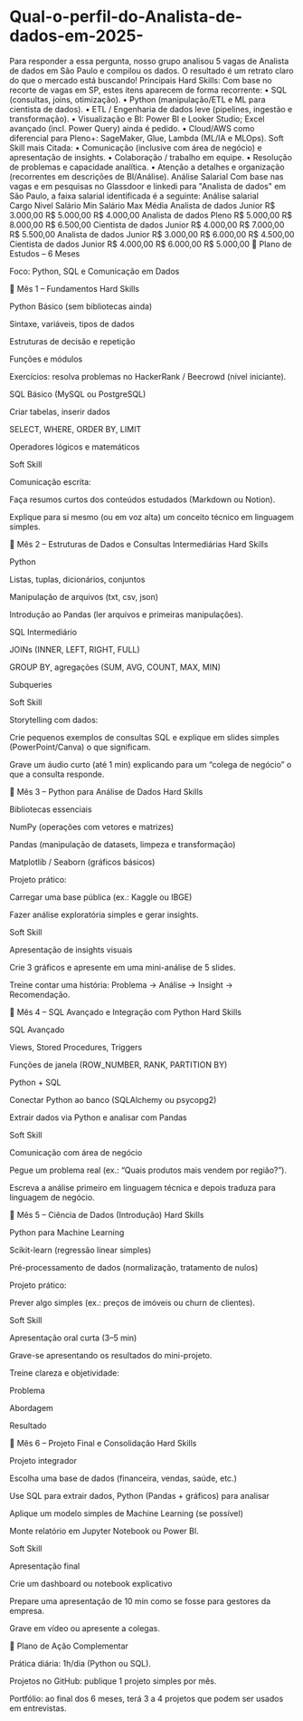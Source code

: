 # Qual-o-perfil-do-Analista-de-dados-em-2025-
Para responder a essa pergunta, nosso grupo analisou 5 vagas de Analista de dados em São Paulo e compilou os dados. O resultado é um retrato claro do que o mercado está buscando!
Principais Hard Skills:
Com base no recorte de vagas em SP, estes itens aparecem de forma recorrente:
•	SQL (consultas, joins, otimização). 
•	Python (manipulação/ETL e ML para cientista de dados). 
•	ETL / Engenharia de dados leve (pipelines, ingestão e transformação). 
•	Visualização e BI: Power BI e Looker Studio; Excel avançado (incl. Power Query) ainda é pedido. 
•	Cloud/AWS como diferencial para Pleno+: SageMaker, Glue, Lambda (ML/IA e MLOps). 
Soft Skill mais Citada: 
•  Comunicação (inclusive com área de negócio) e apresentação de insights. 
•  Colaboração / trabalho em equipe. 
•  Resolução de problemas e capacidade analítica. 
•  Atenção a detalhes e organização (recorrentes em descrições de BI/Análise). 
Análise Salarial
Com base nas vagas e em pesquisas no Glassdoor e linkedi  para "Analista de dados" em São Paulo, a faixa salarial identificada é a seguinte:
Análise salarial				
Cargo	Nivel	Salário Min	Salário Max	Média
Analista de dados	Junior	 R$ 3.000,00 	 R$ 5.000,00 	 R$ 4.000,00 
Analista de dados	Pleno	 R$ 5.000,00 	 R$ 8.000,00 	 R$ 6.500,00 
Cientista de dados	Junior	 R$ 4.000,00 	 R$ 7.000,00 	 R$ 5.500,00 
Analista de dados	Junior	 R$ 3.000,00 	 R$ 6.000,00 	 R$ 4.500,00 
Cientista de dados	Junior	 R$ 4.000,00 	 R$ 6.000,00 	 R$ 5.000,00 
📅 Plano de Estudos – 6 Meses

Foco: Python, SQL e Comunicação em Dados

🔹 Mês 1 – Fundamentos
Hard Skills

Python Básico (sem bibliotecas ainda)

Sintaxe, variáveis, tipos de dados

Estruturas de decisão e repetição

Funções e módulos

Exercícios: resolva problemas no HackerRank / Beecrowd (nível iniciante).

SQL Básico (MySQL ou PostgreSQL)

Criar tabelas, inserir dados

SELECT, WHERE, ORDER BY, LIMIT

Operadores lógicos e matemáticos

Soft Skill

Comunicação escrita:

Faça resumos curtos dos conteúdos estudados (Markdown ou Notion).

Explique para si mesmo (ou em voz alta) um conceito técnico em linguagem simples.

🔹 Mês 2 – Estruturas de Dados e Consultas Intermediárias
Hard Skills

Python

Listas, tuplas, dicionários, conjuntos

Manipulação de arquivos (txt, csv, json)

Introdução ao Pandas (ler arquivos e primeiras manipulações).

SQL Intermediário

JOINs (INNER, LEFT, RIGHT, FULL)

GROUP BY, agregações (SUM, AVG, COUNT, MAX, MIN)

Subqueries

Soft Skill

Storytelling com dados:

Crie pequenos exemplos de consultas SQL e explique em slides simples (PowerPoint/Canva) o que significam.

Grave um áudio curto (até 1 min) explicando para um “colega de negócio” o que a consulta responde.

🔹 Mês 3 – Python para Análise de Dados
Hard Skills

Bibliotecas essenciais

NumPy (operações com vetores e matrizes)

Pandas (manipulação de datasets, limpeza e transformação)

Matplotlib / Seaborn (gráficos básicos)

Projeto prático:

Carregar uma base pública (ex.: Kaggle ou IBGE)

Fazer análise exploratória simples e gerar insights.

Soft Skill

Apresentação de insights visuais

Crie 3 gráficos e apresente em uma mini-análise de 5 slides.

Treine contar uma história: Problema → Análise → Insight → Recomendação.

🔹 Mês 4 – SQL Avançado e Integração com Python
Hard Skills

SQL Avançado

Views, Stored Procedures, Triggers

Funções de janela (ROW_NUMBER, RANK, PARTITION BY)

Python + SQL

Conectar Python ao banco (SQLAlchemy ou psycopg2)

Extrair dados via Python e analisar com Pandas

Soft Skill

Comunicação com área de negócio

Pegue um problema real (ex.: “Quais produtos mais vendem por região?”).

Escreva a análise primeiro em linguagem técnica e depois traduza para linguagem de negócio.

🔹 Mês 5 – Ciência de Dados (Introdução)
Hard Skills

Python para Machine Learning

Scikit-learn (regressão linear simples)

Pré-processamento de dados (normalização, tratamento de nulos)

Projeto prático:

Prever algo simples (ex.: preços de imóveis ou churn de clientes).

Soft Skill

Apresentação oral curta (3–5 min)

Grave-se apresentando os resultados do mini-projeto.

Treine clareza e objetividade:

Problema

Abordagem

Resultado

🔹 Mês 6 – Projeto Final e Consolidação
Hard Skills

Projeto integrador

Escolha uma base de dados (financeira, vendas, saúde, etc.)

Use SQL para extrair dados, Python (Pandas + gráficos) para analisar

Aplique um modelo simples de Machine Learning (se possível)

Monte relatório em Jupyter Notebook ou Power BI.

Soft Skill

Apresentação final

Crie um dashboard ou notebook explicativo

Prepare uma apresentação de 10 min como se fosse para gestores da empresa.

Grave em vídeo ou apresente a colegas.

🎯 Plano de Ação Complementar

Prática diária: 1h/dia (Python ou SQL).

Projetos no GitHub: publique 1 projeto simples por mês.

Portfólio: ao final dos 6 meses, terá 3 a 4 projetos que podem ser usados em entrevistas.
